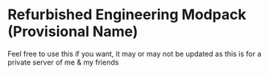 # Refurbished Engineering Modpack (Provisional Name)
Feel free to use this if you want, it may or may not be updated as this is for a private server of me & my friends